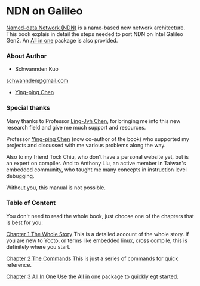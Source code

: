 NDN on Galileo
=======

[Named-data Network (NDN)](http://named-data.net) is a name-based new network architecture. This book explais in detail the steps needed to port NDN on Intel Galileo Gen2. An [All in one](https://github.com/schwannden/ndn-in-one) package is also provided.


### About Author
* Schwannden Kuo

schwannden@gmail.com

* [Ying-ping Chen](http://ypchen.tw)

### Special thanks
Many thanks to
Professor [Ling-Jyh Chen](https://sites.google.com/site/cclljj/), for bringing me into this new research field and give me much support and resources.

Professor [Ying-ping Chen](http://ypchen.tw) (now co-author of the book) who supported my projects and discussed with me various problems along the way.

Also to my friend Tock Chiu, who don't have a personal website yet, but is an expert on compiler. And to Anthony Liu, an active member in Taiwan's embedded community, who taught me many concepts in instruction level debugging.

Without you, this manual is not possible.

### Table of Content
You don't need to read the whole book, just choose one of the chapters that is best for you:

[Chapter 1 The Whole Story](chapter1.md)
This is a detailed account of the whole story.
If you are new to Yocto, or terms like embedded linux, cross compile, this is definitely where you start.

[Chapter 2 The Commands](chapter2.md)
This is just a series of commands for quick reference.

[Chapter 3 All In One](chapter3.md)
Use the [All in one](https://github.com/schwannden/ndn-in-one) package to quickly egt started.
